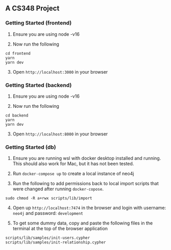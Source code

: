## A CS348 Project

### Getting Started (frontend)

1. Ensure you are using node -v16

2. Now run the following

```{bash}
cd frontend
yarn
yarn dev
```

3. Open `http://localhost:3000` in your browser

### Getting Started (backend)

1. Ensure you are using node -v16

2. Now run the following

```{bash}
cd backend
yarn
yarn dev
```

3. Open `http://localhost:8000` in your browser

### Getting Started (db)

1. Ensure you are running wsl with docker desktop installed and running. This should also work for Mac, but it has not been tested.

2. Run `docker-compose up` to create a local instance of neo4j

3. Run the following to add permissions back to local import scripts that were changed after running `docker-copose`.

```{bash}
sudo chmod -R a+rwx scripts/lib/import
```

4. Open up `http://localhost:7474` in the browser and login with username: `neo4j` and password: `development`

5. To get some dummy data, copy and paste the following files in the terminal at the top of the browser application

```
scripts/lib/samples/init-users.cypher
scripts/lib/samples/init-relationship.cypher
```
